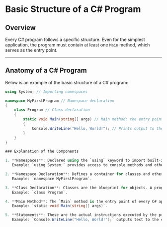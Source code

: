 # Basic Structure of a C# Program  

## Overview  
Every C# program follows a specific structure. Even for the simplest application, the program must contain at least one `Main` method, which serves as the entry point.

---

## Anatomy of a C# Program  

Below is an example of the basic structure of a C# program:  

```csharp
using System; // Importing namespaces

namespace MyFirstProgram // Namespace declaration
{
    class Program // Class declaration
    {
        static void Main(string[] args) // Main method: the entry point
        {
            Console.WriteLine("Hello, World!"); // Prints output to the console
        }
    }
}

### Explanation of the Components

1. **Namespaces**: Declared using the `using` keyword to import built-in or custom libraries.  
   Example: `using System;` provides access to console methods and other base utilities.  

2. **Namespace Declaration**: Defines a container for classes and other namespaces to avoid naming conflicts.  
   Example: `namespace MyFirstProgram`.  

3. **Class Declaration**: Classes are the blueprint for objects. A program typically contains one or more classes.  
   Example: `class Program`.  

4. **Main Method**: The `Main` method is the entry point of every C# application. It is where the program begins execution.  
   Example: `static void Main(string[] args)`.  

5. **Statements**: These are the actual instructions executed by the program.  
   Example: `Console.WriteLine("Hello, World!");` outputs text to the console.
